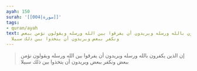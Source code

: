 ```yaml
---
ayah: 150
surah: '[[004|سورة]]'
tags:
- quran/ayah
text: إن الذين يكفرون بالله ورسله ويريدون أن يفرقوا بين الله ورسله ويقولون نؤمن ببعض
  ونكفر ببعض ويريدون أن يتخذوا بين ذلك سبيلا
---
```

> إن الذين يكفرون بالله ورسله ويريدون أن يفرقوا بين الله ورسله ويقولون نؤمن ببعض ونكفر ببعض ويريدون أن يتخذوا بين ذلك سبيلا
